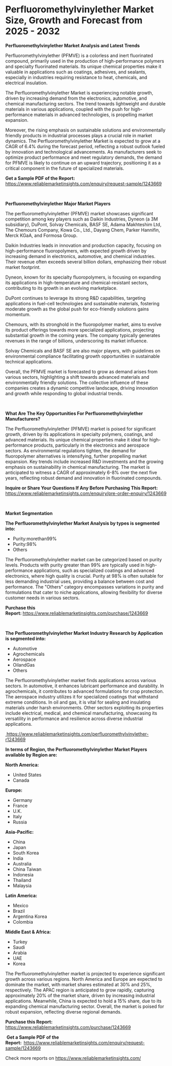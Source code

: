 <p><h1>Perfluoromethylvinylether Market Size, Growth and Forecast from 2025 - 2032</h1></p><p><strong>Perfluoromethylvinylether Market Analysis and Latest Trends</strong></p>
<p><p>Perfluoromethylvinylether (PFMVE) is a colorless and inert fluorinated compound, primarily used in the production of high-performance polymers and specialty fluorinated materials. Its unique chemical properties make it valuable in applications such as coatings, adhesives, and sealants, especially in industries requiring resistance to heat, chemicals, and electrical insulation.</p><p>The Perfluoromethylvinylether Market is experiencing notable growth, driven by increasing demand from the electronics, automotive, and chemical manufacturing sectors. The trend towards lightweight and durable materials in various applications, coupled with the push for high-performance materials in advanced technologies, is propelling market expansion. </p><p>Moreover, the rising emphasis on sustainable solutions and environmentally friendly products in industrial processes plays a crucial role in market dynamics. The Perfluoromethylvinylether Market is expected to grow at a CAGR of 6.4% during the forecast period, reflecting a robust outlook fueled by innovation and technological advancements. As manufacturers seek to optimize product performance and meet regulatory demands, the demand for PFMVE is likely to continue on an upward trajectory, positioning it as a critical component in the future of specialized materials.</p></p>
<p><strong>Get a Sample PDF of the Report:&nbsp;</strong> <a href="https://www.reliablemarketinsights.com/enquiry/request-sample/1243669?utm_campaign=2538&utm_medium=2&utm_source=Github&utm_content=ia&utm_term=31032025&utm_id=perfluoromethylvinylether">https://www.reliablemarketinsights.com/enquiry/request-sample/1243669</a></p>
<p>&nbsp;</p>
<p><strong>Perfluoromethylvinylether Major Market Players</strong></p>
<p><p>The perfluoromethylvinylether (PFMVE) market showcases significant competition among key players such as Daikin Industries, Dyneon (a 3M subsidiary), DuPont, Solvay Chemicals, BASF SE, Adama Makhteshim Ltd, The Chemours Company, Kowa Co., Ltd., Dayang Chem, Parker Hannifin, Merck KGaA, and Formosa Group. </p><p>Daikin Industries leads in innovation and production capacity, focusing on high-performance fluoropolymers, with expected growth driven by increasing demand in electronics, automotive, and chemical industries. Their revenue often exceeds several billion dollars, emphasizing their robust market footprint.</p><p>Dyneon, known for its specialty fluoropolymers, is focusing on expanding its applications in high-temperature and chemical-resistant sectors, contributing to its growth in an evolving marketplace. </p><p>DuPont continues to leverage its strong R&D capabilities, targeting applications in fuel-cell technologies and sustainable materials, fostering moderate growth as the global push for eco-friendly solutions gains momentum. </p><p>Chemours, with its stronghold in the fluoropolymer market, aims to evolve its product offerings towards more specialized applications, projecting substantial growth in the coming years. The company typically generates revenues in the range of billions, underscoring its market influence.</p><p>Solvay Chemicals and BASF SE are also major players, with guidelines on environmental compliance facilitating growth opportunities in sustainable technical applications. </p><p>Overall, the PFMVE market is forecasted to grow as demand arises from various sectors, highlighting a shift towards advanced materials and environmentally friendly solutions. The collective influence of these companies creates a dynamic competitive landscape, driving innovation and growth while responding to global industrial trends.</p></p>
<p>&nbsp;</p>
<p><strong>What Are The Key Opportunities For Perfluoromethylvinylether Manufacturers?</strong></p>
<p><p>The Perfluoromethylvinylether (PFMVE) market is poised for significant growth, driven by its applications in specialty polymers, coatings, and advanced materials. Its unique chemical properties make it ideal for high-performance products, particularly in the electronics and aerospace sectors. As environmental regulations tighten, the demand for fluoropolymer alternatives is intensifying, further propelling market expansion. Key trends include increased R&D investments and the growing emphasis on sustainability in chemical manufacturing. The market is anticipated to witness a CAGR of approximately 6-8% over the next five years, reflecting robust demand and innovation in fluorinated compounds.</p></p>
<p><strong>Inquire or Share Your Questions If Any Before Purchasing This Report:</strong> <a href="https://www.reliablemarketinsights.com/enquiry/pre-order-enquiry/1243669?utm_campaign=2538&utm_medium=2&utm_source=Github&utm_content=ia&utm_term=31032025&utm_id=perfluoromethylvinylether">https://www.reliablemarketinsights.com/enquiry/pre-order-enquiry/1243669</a></p>
<p>&nbsp;</p>
<p><strong>Market Segmentation</strong></p>
<p><strong>The Perfluoromethylvinylether Market Analysis by types is segmented into:</strong></p>
<p><ul><li>Purity:morethan99%</li><li>Purity:98%</li><li>Others</li></ul></p>
<p><p>The Perfluoromethylvinylether market can be categorized based on purity levels. Products with purity greater than 99% are typically used in high-performance applications, such as specialized coatings and advanced electronics, where high quality is crucial. Purity at 98% is often suitable for less demanding industrial uses, providing a balance between cost and performance. The "Others" category encompasses variations in purity and formulations that cater to niche applications, allowing flexibility for diverse customer needs in various sectors.</p></p>
<p><strong>Purchase this Report:&nbsp;</strong><a href="https://www.reliablemarketinsights.com/purchase/1243669?utm_campaign=2538&utm_medium=2&utm_source=Github&utm_content=ia&utm_term=31032025&utm_id=perfluoromethylvinylether">https://www.reliablemarketinsights.com/purchase/1243669</a></p>
<p>&nbsp;</p>
<p><strong>The Perfluoromethylvinylether Market Industry Research by Application is segmented into:</strong></p>
<p><ul><li>Automotive</li><li>Agrochemicals</li><li>Aerospace</li><li>OilandGas</li><li>Others</li></ul></p>
<p><p>The Perfluoromethylvinylether market finds applications across various sectors. In automotive, it enhances lubricant performance and durability. In agrochemicals, it contributes to advanced formulations for crop protection. The aerospace industry utilizes it for specialized coatings that withstand extreme conditions. In oil and gas, it is vital for sealing and insulating materials under harsh environments. Other sectors exploiting its properties include electrical, medical, and chemical manufacturing, showcasing its versatility in performance and resilience across diverse industrial applications.</p></p>
<p><a href="https://www.reliablemarketinsights.com/perfluoromethylvinylether-r1243669?utm_campaign=2538&utm_medium=2&utm_source=Github&utm_content=ia&utm_term=31032025&utm_id=perfluoromethylvinylether">&nbsp;https://www.reliablemarketinsights.com/perfluoromethylvinylether-r1243669</a></p>
<p><strong>In terms of Region, the Perfluoromethylvinylether Market Players available by Region are:</strong></p>
<p>
    <p> <strong> North America: </strong>
        <ul>
            <li>United States</li>
            <li>Canada</li>
        </ul>
        </p> 
    <p> <strong> Europe: </strong>
        <ul>
            <li>Germany</li>
            <li>France</li>
            <li>U.K.</li>
            <li>Italy</li>
            <li>Russia</li>
        </ul>
        </p> 
    <p> <strong> Asia-Pacific: </strong>
        <ul>
            <li>China</li>
            <li>Japan</li>
            <li>South Korea</li>
            <li>India</li>
            <li>Australia</li>
            <li>China Taiwan</li>
            <li>Indonesia</li>
            <li>Thailand</li>
            <li>Malaysia</li>
        </ul>
        </p> 
    <p> <strong> Latin America: </strong>
        <ul>
            <li>Mexico</li>
            <li>Brazil</li>
            <li>Argentina Korea</li>
            <li>Colombia</li>
        </ul>
        </p> 
    <p> <strong> Middle East & Africa: </strong>
        <ul>
            <li>Turkey</li>
            <li>Saudi</li>
            <li>Arabia</li>
            <li>UAE</li>
            <li>Korea</li>
        </ul>
    </p>
    </p>
<p><p>The Perfluoromethylvinylether market is projected to experience significant growth across various regions. North America and Europe are expected to dominate the market, with market shares estimated at 30% and 25%, respectively. The APAC region is anticipated to grow rapidly, capturing approximately 20% of the market share, driven by increasing industrial applications. Meanwhile, China is expected to hold a 15% share, due to its expanding chemical manufacturing sector. Overall, the market is poised for robust expansion, reflecting diverse regional demands.</p></p>
<p><strong>Purchase this Report: </strong><a href="https://www.reliablemarketinsights.com/purchase/1243669?utm_campaign=2538&utm_medium=2&utm_source=Github&utm_content=ia&utm_term=31032025&utm_id=perfluoromethylvinylether">https://www.reliablemarketinsights.com/purchase/1243669</a></p>
<p>&nbsp;<strong>Get a Sample PDF of the Report:&nbsp;&nbsp;</strong><a href="https://www.reliablemarketinsights.com/enquiry/request-sample/1243669?utm_campaign=2538&utm_medium=2&utm_source=Github&utm_content=ia&utm_term=31032025&utm_id=perfluoromethylvinylether">https://www.reliablemarketinsights.com/enquiry/request-sample/1243669</a></p>
<p><strong></strong></p>
<p>Check more reports on <a href="https://www.reliablemarketinsights.com/?utm_campaign=2538&utm_medium=2&utm_source=Github&utm_content=ia&utm_term=31032025&utm_id=perfluoromethylvinylether">https://www.reliablemarketinsights.com/</a></p>